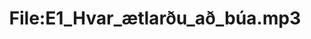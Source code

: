 ---
title: File:E1_Hvar_ætlarðu_að_búa.mp3
recording of: Hvar ætlarðu að búa?
reading speed: slow
speaker: E
license: CC0
---